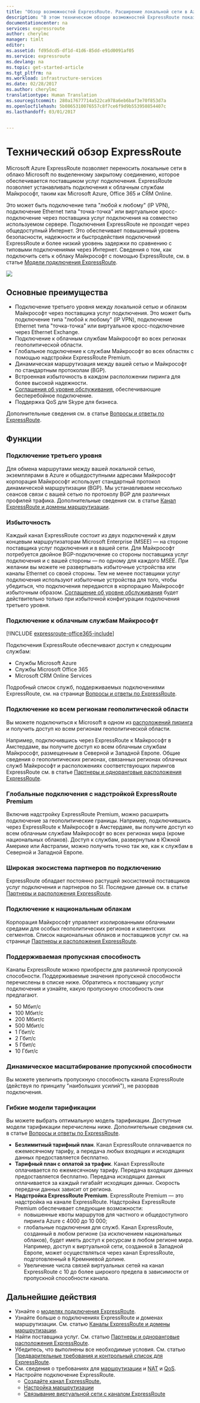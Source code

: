```yaml
---
title: "Обзор возможностей ExpressRoute. Расширение локальной сети в Azure с использованием выделенного частного подключения | Документация Майкрософт"
description: "В этом техническом обзоре возможностей ExpressRoute показано, как работает подключение ExpressRoute при расширении локальной сети в Azure через выделенное частное подключение."
documentationcenter: na
services: expressroute
author: cherylmc
manager: timlt
editor: 
ms.assetid: fd95dcd5-df1d-41d6-85dd-e91d0091af05
ms.service: expressroute
ms.devlang: na
ms.topic: get-started-article
ms.tgt_pltfrm: na
ms.workload: infrastructure-services
ms.date: 02/28/2017
ms.author: cherylmc
translationtype: Human Translation
ms.sourcegitcommit: 280a17677714a522ca978a6eb6baf3e70f853d7a
ms.openlocfilehash: 5b0865310076557c8f7ce6f9d9b553950854407c
ms.lasthandoff: 03/01/2017


---
```

# <a name="expressroute-technical-overview"></a>Технический обзор ExpressRoute
Microsoft Azure ExpressRoute позволяет переносить локальные сети в облако Microsoft по выделенному закрытому соединению, которое обеспечивается поставщиком услуг подключения. ExpressRoute позволяет устанавливать подключения к облачным службам Майкрософт, таким как Microsoft Azure, Office 365 и CRM Online. 

Это может быть подключение типа "любой к любому" (IP VPN), подключение Ethernet типа "точка-точка" или виртуальное кросс-подключение через поставщика услуг подключения на совместно используемом сервере. Подключения ExpressRoute не проходят через общедоступный Интернет. Это обеспечивает повышенный уровень безопасности, надежности и быстродействия подключений ExpressRoute и более низкий уровень задержки по сравнению с типовыми подключениями через Интернет. Сведения о том, как подключить сеть к облаку Майкрософт с помощью ExpressRoute, см. в статье [Модели подключения ExpressRoute](expressroute-connectivity-models.md).

![](./media/expressroute-introduction/expressroute-connection-overview-diagram.png)

## <a name="key-benefits"></a>Основные преимущества

* Подключение третьего уровня между локальной сетью и облаком Майкрософт через поставщика услуг подключения. Это может быть подключение типа "любой к любому" (IP VPN), подключение Ethernet типа "точка-точка" или виртуальное кросс-подключение через Ethernet Exchange.
* Подключение к облачным службам Майкрософт во всех регионах геополитической области.
* Глобальное подключение к службам Майкрософт во всех областях с помощью надстройки ExpressRoute Premium.
* Динамическая маршрутизация между вашей сетью и Майкрософт по стандартным протоколам (BGP).
* Встроенная избыточность в каждом расположении пиринга для более высокой надежности.
* [Соглашения об уровне обслуживания](https://azure.microsoft.com/support/legal/sla/), обеспечивающие бесперебойное подключение.
* Поддержка QoS для Skype для бизнеса.

Дополнительные сведения см. в статье [Вопросы и ответы по ExpressRoute](expressroute-faqs.md).

## <a name="features"></a>Функции

### <a name="layer-3-connectivity"></a>Подключение третьего уровня
Для обмена маршрутами между вашей локальной сетью, экземплярами в Azure и общедоступными адресами Майкрософт корпорация Майкрософт использует стандартный протокол динамической маршрутизации (BGP).  Мы устанавливаем несколько сеансов связи с вашей сетью по протоколу BGP для различных профилей трафика. Дополнительные сведения см. в статье [Канал ExpressRoute и домены маршрутизации](expressroute-circuit-peerings.md).

### <a name="redundancy"></a>Избыточность
Каждый канал ExpressRoute состоит из двух подключений к двум концевым маршрутизаторам Microsoft Enterprise (MSEE) — на стороне поставщика услуг подключения и в вашей сети. Для Майкрософт потребуется двойное BGP-подключение со стороны поставщика услуг подключения и с вашей стороны — по одному для каждого MSEE. При желании вы можете не развертывать избыточные устройства или каналы Ethernet со своей стороны. Тем не менее поставщики услуг подключения используют избыточные устройства для того, чтобы убедиться, что подключения передаются в корпорацию Майкрософт избыточным образом. [Соглашение об уровне обслуживания](https://azure.microsoft.com/support/legal/sla/) будет действительно только при избыточной конфигурации подключения третьего уровня. 

### <a name="connectivity-to-microsoft-cloud-services"></a>Подключение к облачным службам Майкрософт
[!INCLUDE [expressroute-office365-include](../../includes/expressroute-office365-include.md)]

Подключения ExpressRoute обеспечивают доступ к следующим службам:

* Службы Microsoft Azure
* Службы Microsoft Office 365
* Microsoft CRM Online Services 

Подробный список служб, поддерживаемых подключениями ExpressRoute, см. на странице [Вопросы и ответы по ExpressRoute](expressroute-faqs.md).

### <a name="connectivity-to-all-regions-within-a-geopolitical-region"></a>Подключение ко всем регионам геополитической области
Вы можете подключиться к Microsoft в одном из [расположений пиринга](expressroute-locations.md) и получить доступ ко всем регионам геополитической области. 

Например, подключившись через ExpressRoute к Майкрософт в Амстердаме, вы получите доступ ко всем облачным службам Майкрософт, размещенным в Северной и Западной Европе. Общие сведения о геополитических регионах, связанных регионах облачных служб Майкрософт и расположениях соответствующих пирингов ExpressRoute см. в статье [Партнеры и одноранговые расположения ExpressRoute](expressroute-locations.md).

### <a name="global-connectivity-with-expressroute-premium-add-on"></a>Глобальные подключения с надстройкой ExpressRoute Premium
Включив надстройку ExpressRoute Premium, можно расширить подключение за геополитические границы. Например, подключившись через ExpressRoute к Майкрософт в Амстердаме, вы получите доступ ко всем облачным службам Майкрософт во всех регионах мира (кроме национальных облаков). Доступ к службам, развернутым в Южной Америке или Австралии, можно получить точно так же, как к службам в Северной и Западной Европе.

### <a name="rich-connectivity-partner-ecosystem"></a>Широкая экосистема партнеров по подключению
ExpressRoute обладает постоянно растущей экосистемой поставщиков услуг подключения и партнеров по SI. Последние данные см. в статье [Партнеры и расположения ExpressRoute](expressroute-locations.md).

### <a name="connectivity-to-national-clouds"></a>Подключение к национальным облакам
Корпорация Майкрософт управляет изолированными облачными средами для особых геополитических регионов и клиентских сегментов. Список национальных облаков и поставщиков услуг см. на странице [Партнеры и расположения ExpressRoute](expressroute-locations.md).

### <a name="bandwidth-options"></a>Поддерживаемая пропускная способность
Каналы ExpressRoute можно приобрести для различной пропускной способности. Поддерживаемые значения пропускной способности перечислены в списке ниже. Обратитесь к поставщику услуг подключения и узнайте, какую пропускную способность они предлагают.

* 50 Мбит/с
* 100 Мбит/с
* 200 Мбит/с
* 500 Мбит/с
* 1 Гбит/с
* 2 Гбит/с
* 5 Гбит/с
* 10 Гбит/с

### <a name="dynamic-scaling-of-bandwidth"></a>Динамическое масштабирование пропускной способности
Вы можете увеличить пропускную способность канала ExpressRoute (действуя по принципу "наибольших усилий"), не разорвав подключения. 

### <a name="flexible-billing-models"></a>Гибкие модели тарификации
Вы можете выбрать оптимальную модель тарификации. Доступные модели тарификации перечислены ниже. Дополнительные сведения см. в статье [Вопросы и ответы по ExpressRoute](expressroute-faqs.md).

* **Безлимитный тарифный план**. Канал ExpressRoute оплачивается по ежемесячному тарифу, а передача любых входящих и исходящих данных предоставляется бесплатно. 
* **Тарифный план с оплатой за трафик**. Канал ExpressRoute оплачивается по ежемесячному тарифу. Передача входящих данных предоставляется бесплатно. Передача исходящих данных оплачивается за каждый гигабайт исходящих данных. Скорость передачи данных зависит от региона.
* **Надстройка ExpressRoute Premium**. ExpressRoute Premium — это надстройка на канале ExpressRoute. Надстройка ExpressRoute Premium обеспечивает следующие возможности: 
  * повышенные квоты маршрутов для частного и общедоступного пиринга Azure с 4000 до 10 000;
  * глобальные подключения для служб. Канал ExpressRoute, созданный в любом регионе (за исключением национальных облаков), будет иметь доступ к ресурсам в любом регионе мира. Например, доступ к виртуальной сети, созданной в Западной Европе, может осуществляться через канал ExpressRoute, подготовленный в Кремниевой долине.
  * Увеличение числа связей виртуальных сетей на канал ExpressRoute с 10 до более широкого предела в зависимости от пропускной способности канала.

## <a name="next-steps"></a>Дальнейшие действия

* Узнайте о [моделях подключения ExpressRoute](expressroute-connectivity-models.md).
* Узнайте больше о подключениях ExpressRoute и доменах маршрутизации. См. статью [Каналы ExpressRoute и домены маршрутизации](expressroute-circuit-peerings.md).
* Найти поставщика услуг. См. статью [Партнеры и одноранговые расположения ExpressRoute](expressroute-locations.md).
* Убедитесь, что выполнены все необходимые условия. См. статью [Предварительные требования и контрольный список для ExpressRoute](expressroute-prerequisites.md).
* См. сведения о требованиях для [маршрутизации](expressroute-routing.md) и [NAT](expressroute-nat.md) и [QoS](expressroute-qos.md).
* Настройте подключение ExpressRoute.
  * [Создайте канал ExpressRoute.](expressroute-howto-circuit-portal-resource-manager.md)
  * [Настройка маршрутизации](expressroute-howto-routing-portal-resource-manager.md)
  * [Связывание виртуальной сети с каналом ExpressRoute](expressroute-howto-linkvnet-portal-resource-manager.md)


